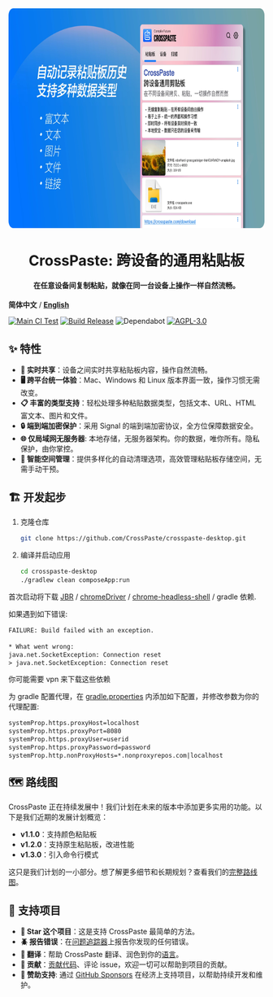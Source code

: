 <div align="center">
   <img src="marketing/cn/marketing.webp" width="768px" height="432px" alt="海报" />
   <h1>CrossPaste: 跨设备的通用粘贴板</h1>
   <h4>在任意设备间复制粘贴，就像在同一台设备上操作一样自然流畅。</h4>
</div>

**简体中文** / [**English**](./README.md)

[![Main CI Test](https://github.com/CrossPaste/crosspaste-desktop/actions/workflows/ci.yml/badge.svg?branch=main)](https://github.com/CrossPaste/crosspaste-desktop/actions/workflows/ci.yml)
[![Build Release](https://github.com/CrossPaste/crosspaste-desktop/actions/workflows/build-release.yml/badge.svg)](https://github.com/CrossPaste/crosspaste-desktop/actions/workflows/build-release.yml)
![Dependabot](https://img.shields.io/badge/Dependabot-enabled-brightgreen.svg)
[![AGPL-3.0](https://img.shields.io/badge/License-AGPL%20v3-blue.svg)](https://github.com/CrossPaste/crosspaste-desktop/blob/main/LICENSE)

## ✨ 特性

- **🔄 实时共享**：设备之间实时共享粘贴板内容，操作自然流畅。
- **🖥️ 跨平台统一体验**：Mac、Windows 和 Linux 版本界面一致，操作习惯无需改变。
- **📋 丰富的类型支持**：轻松处理多种粘贴数据类型，包括文本、URL、HTML 富文本、图片和文件。
- **🔒 端到端加密保护**：采用 Signal 的端到端加密协议，全方位保障数据安全。
- **🌐 仅局域网无服务器**: 本地存储，无服务器架构。你的数据，唯你所有。隐私保护，由你掌控。
- **🧹 智能空间管理**：提供多样化的自动清理选项，高效管理粘贴板存储空间，无需手动干预。

## 🏗 开发起步

1. 克隆仓库

   ```bash
   git clone https://github.com/CrossPaste/crosspaste-desktop.git
   ```

2. 编译并启动应用

   ```bash
   cd crosspaste-desktop
   ./gradlew clean composeApp:run
   ```

首次启动将下载 [JBR](https://github.com/JetBrains/JetBrainsRuntime) / [chromeDriver](https://googlechromelabs.github.io/chrome-for-testing/) / [chrome-headless-shell](https://googlechromelabs.github.io/chrome-for-testing/) / gradle 依赖.

如果遇到如下错误:
```log
FAILURE: Build failed with an exception.

* What went wrong:
java.net.SocketException: Connection reset
> java.net.SocketException: Connection reset
```
你可能需要 vpn 来下载这些依赖

为 gradle 配置代理，在 [gradle.properties](./gradle.properties) 内添加如下配置，并修改参数为你的代理配置:
```properties
systemProp.https.proxyHost=localhost
systemProp.https.proxyPort=8080
systemProp.https.proxyUser=userid
systemProp.https.proxyPassword=password
systemProp.http.nonProxyHosts=*.nonproxyrepos.com|localhost
```

## 🗺️ 路线图
CrossPaste 正在持续发展中！我们计划在未来的版本中添加更多实用的功能。以下是我们近期的发展计划概览：

- **v1.1.0**：支持颜色粘贴板
- **v1.2.0**：支持原生粘贴板，改进性能
- **v1.3.0**：引入命令行模式

这只是我们计划的一小部分。想了解更多细节和长期规划？查看我们的[完整路线图](./Roadmap.zh-CN.md)。

## 🤝 支持项目

- **🌟 Star 这个项目**：这是支持 CrossPaste 最简单的方法。
- **🪲 报告错误**：在[问题追踪器](https://github.com/CrossPaste/crosspaste-desktop/issues/new/choose)上报告你发现的任何错误。
- **📖 翻译**：帮助 CrossPaste 翻译、润色到你的[语言](https://github.com/CrossPaste/crosspaste-desktop/tree/main/composeApp/src/desktopMain/resources/i18n)。
- **📝 贡献**：[贡献代码](./Contributing.zh-CN.md)、评论 issue，欢迎一切可以帮助到项目的贡献。
- **💖 赞助支持**: 通过 [GitHub Sponsors](https://github.com/sponsors/CrossPaste) 在经济上支持项目，以帮助持续开发和维护。